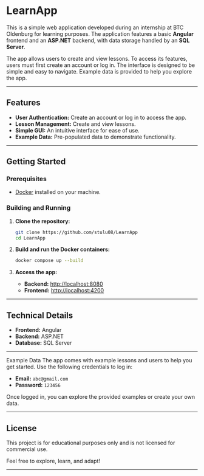 # LearnApp  

This is a simple web application developed during an internship at BTC Oldenburg for learning purposes. The application features a basic **Angular** frontend and an **ASP.NET** backend, with data storage handled by an **SQL Server**.  

The app allows users to create and view lessons. To access its features, users must first create an account or log in. The interface is designed to be simple and easy to navigate. Example data is provided to help you explore the app.  

---

## Features  
- **User Authentication:** Create an account or log in to access the app.  
- **Lesson Management:** Create and view lessons.  
- **Simple GUI:** An intuitive interface for ease of use.  
- **Example Data:** Pre-populated data to demonstrate functionality.  

---

## Getting Started  

### Prerequisites  
- [Docker](https://www.docker.com/) installed on your machine.  

### Building and Running  

1. **Clone the repository:**  
   ```bash  
   git clone https://github.com/stulu08/LearnApp  
   cd LearnApp  
   ```  

2. **Build and run the Docker containers:**  
   ```bash  
   docker compose up --build  
   ```  

3. **Access the app:**  
   - **Backend:** [http://localhost:8080](http://localhost:8080)  
   - **Frontend:** [http://localhost:4200](http://localhost:4200)  

---

## Technical Details  

- **Frontend:** Angular  
- **Backend:** ASP.NET  
- **Database:** SQL Server  

---

Example Data
The app comes with example lessons and users to help you get started. Use the following credentials to log in:

- **Email:** ```abc@gmail.com```
- **Password:** ```123456```

Once logged in, you can explore the provided examples or create your own data.

---

## License  
This project is for educational purposes only and is not licensed for commercial use.  

Feel free to explore, learn, and adapt!  

---  
